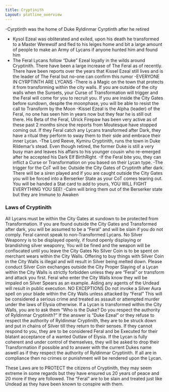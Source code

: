 ```yaml
---
title: Cryptinith
Layout: plotline_overview
---
```



-Cyrptinth was the home of Duke Ryldinmar Cyrptinth after he retired

- Kysol  Ezeal was obliterated and exiled, upon his death he transformed to a Master Werewolf and fled to his leiges home and bit a large amount of people to make an Army of Lycans if anyone hunted him and found him
- The Feral Lycans follow “Duke” Ezeal loyally in the wilds around Cryptinith. There have been a large increase of The Feral  as of recently. There have been reports over the years that Kissel Ezeal still lives and is the leader of The Feral but no-one can confirm this rumor
  -EVERYONE IN CYRPTINTH ARE LYCANS
  -There is a Magic on the town that protects it from transforming within the city walls. If you are outside of the city walls when the Sunsets, your Curse of Transformation will trigger and the Feral will come for you to recruit you. If you are inside the City Gates before sundown, despite the moonphase, you will be able to resist the call to Transform by the Moon
  -Kissel Ezeal is the Alpha (leader) of the Feral, no one has seen him in years now but they fear he is still out there. His Beta of the Feral, Ulrick Firepaw has been very active as of these past 2 months since the reports from Moutesque have stopped coming out. If they Feral catch any Lycans transformed after Dark, they have a ritual they perform to sway them to their side and embrace their inner Lycan.
  -The Lord Reeve, Kymiru Cryptinith, runs the town in Duke Rildemar’s stead. Even though retired, the former Duke is still a very busy man and leaves his affairs to his younger cousin who re-emerged after he accepted his Dark Elf BirthRight.
  -If the Feral bite you, they can inflict a Curse or Transformation on you based on their Lycan type.
  -The trigger for the CoT will be: Outside the City Gates of Cryptinth after dark. There will be a siren played and if you are caught outside the City Gates you will be forced into a Berserker State as your CoT comes tearing out. You will be handed a Stat card to add to yours, YOU WILL FIGHT EVERYTHING YOU SEE!
  -Calm will bring them out of the Berserker state but they are Immune to Awaken

### Laws of Cryptinith

All Lycans must be within the City Gates at sundown to be protected from Transformation. If you are found outside the City Gates and Transformed after dark, you will be assumed to be a “Feral” and will be slain if you do not comply. Feral cannot speak to non-Transformed Lycans. 
No Silver Weaponry is to be displayed openly, if found openly displaying or brandishing silver weaponry, You will be fined and the weapon will be confiscated until you leave the City Gates
No Silver Coin is to be spent on merchant wears within the City Walls. Offering to buy things with Silver Coin in the City Walls is illegal and will result in Silver being melted down. Please conduct Silver Coin exchanges outside the City Proper
Slaying of a Lycan within the City Walls is strictly forbidden unless they are “Feral” or transform and attack you first. Feral who enter the City Walls know they will be impaled on Silver Spears as an example. 
Aiding any agents of the Undead will result in public execution. NO EXCEPTIONS
Do not invoke a Silver Aura spell on your blade within the City Walls unless attacked by “Feral” This will be considered a serious crime and treated as assault or attempted murder under the laws of Elysia otherwise.
If a Lycan is transformed within the City Walls, you are to ask them “Who is the Duke? Do you respect the authority of Ryldinmar Cryptinith?” If the answer is “Duke Ezeal” or they refuse to respect the authority of Ryldinmar Cryptinith, they are to be struck down and put in chains of Silver till they return to their senses. If they cannot respond to you, they are to be considered Feral and be Executed for their blatant acceptance of a wanted Outlaw of Elysia. If the Lycan is fully coherent and under control of themselves, they will be asked to drop their Transformation if possible and to answer with the current Dukes name aswell as if they respect the authority of Ryldinmar Cryptinith. If all are in compliance then no crimes or punishment will be rendered upon the Lycan.

These Laws are to PROTECT the citizens of Cryptinith, they may seem extreme in some regards but they have ensured us 20 years of peace and 20 more if they are followed. The “Feral” are to be slain and treated just like Undead as they have been known to conspire with them.